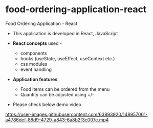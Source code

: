 # food-ordering-application-react
Food Ordering Application - React

* This application is developed in React, JavaScript
* **React concepts** used -
  * components
  * hooks (useState, useEffect, useContext etc.)
  * css modules
  * event handling

* **Application features**
  * Food items can be ordered from the menu
  * Quantity can be adjusted using +/-
  
* Please check below demo video

https://user-images.githubusercontent.com/63893920/148957061-a4786def-88d9-4729-a843-6a8b2f3c007e.mp4



